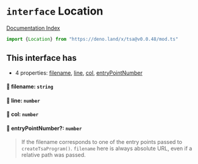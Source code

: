 # `interface` Location

[Documentation Index](../README.md)

```ts
import {Location} from "https://deno.land/x/tsa@v0.0.48/mod.ts"
```

## This interface has

- 4 properties:
[filename](#-filename-string),
[line](#-line-number),
[col](#-col-number),
[entryPointNumber](#-entrypointnumber-number)


#### 📄 filename: `string`



#### 📄 line: `number`



#### 📄 col: `number`



#### 📄 entryPointNumber?: `number`

> If the filename corresponds to one of the entry points passed to `createTsaProgram()`.
> `filename` here is always absolute URL, even if a relative path was passed.



